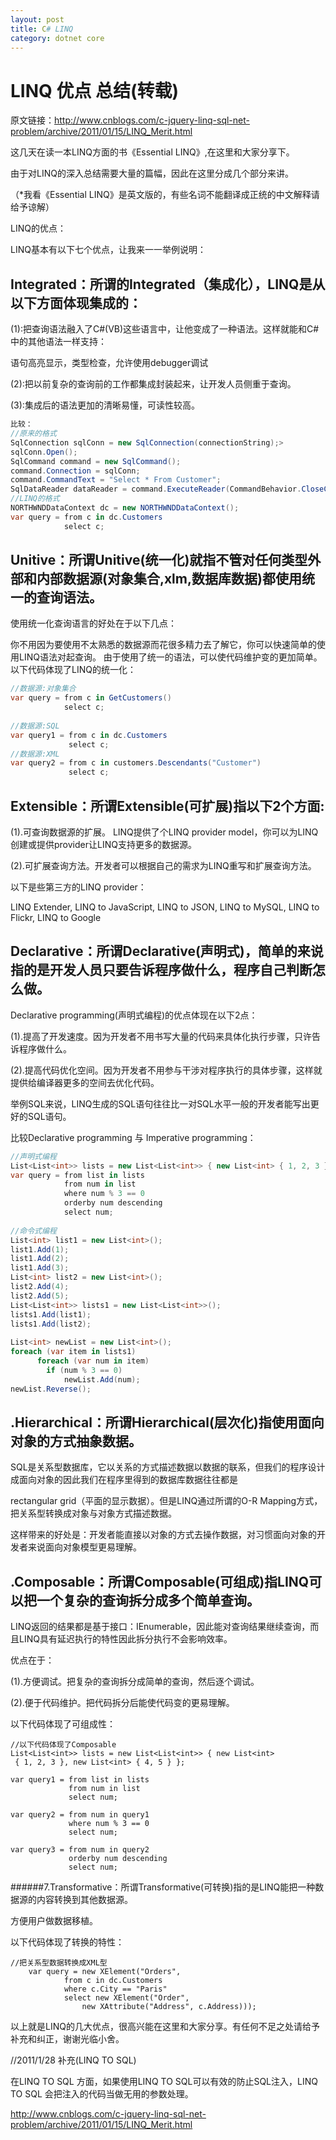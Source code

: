 ```yaml
---
layout: post
title: C# LINQ
category: dotnet core
---
```

# LINQ 优点 总结(转载)

原文链接：http://www.cnblogs.com/c-jquery-linq-sql-net-problem/archive/2011/01/15/LINQ_Merit.html

这几天在读一本LINQ方面的书《Essential LINQ》,在这里和大家分享下。

由于对LINQ的深入总结需要大量的篇幅，因此在这里分成几个部分来讲。

（*我看《Essential LINQ》是英文版的，有些名词不能翻译成正统的中文解释请给予谅解）

LINQ的优点：

LINQ基本有以下七个优点，让我来一一举例说明：

## Integrated：所谓的Integrated（集成化），LINQ是从以下方面体现集成的：

(1):把查询语法融入了C#(VB)这些语言中，让他变成了一种语法。这样就能和C#中的其他语法一样支持：

语句高亮显示，类型检查，允许使用debugger调试

(2):把以前复杂的查询前的工作都集成封装起来，让开发人员侧重于查询。

(3):集成后的语法更加的清晰易懂，可读性较高。

```C#
比较： 
//原来的格式
SqlConnection sqlConn = new SqlConnection(connectionString);>
sqlConn.Open();
SqlCommand command = new SqlCommand();
command.Connection = sqlConn;
command.CommandText = "Select * From Customer";
SqlDataReader dataReader = command.ExecuteReader(CommandBehavior.CloseConnection);
//LINQ的格式
NORTHWNDDataContext dc = new NORTHWNDDataContext();
var query = from c in dc.Customers
            select c;
```

## Unitive：所谓Unitive(统一化)就指不管对任何类型外部和内部数据源(对象集合,xlm,数据库数据)都使用统一的查询语法。

使用统一化查询语言的好处在于以下几点：

你不用因为要使用不太熟悉的数据源而花很多精力去了解它，你可以快速简单的使用LINQ语法对起查询。
由于使用了统一的语法，可以使代码维护变的更加简单。
以下代码体现了LINQ的统一化：

```C#
//数据源:对象集合
var query = from c in GetCustomers()
            select c;
 
//数据源:SQL
var query1 = from c in dc.Customers
             select c;
//数据源:XML
var query2 = from c in customers.Descendants("Customer")
             select c;
```

## Extensible：所谓Extensible(可扩展)指以下2个方面:

(1).可查询数据源的扩展。 LINQ提供了个LINQ provider model，你可以为LINQ创建或提供provider让LINQ支持更多的数据源。

(2).可扩展查询方法。开发者可以根据自己的需求为LINQ重写和扩展查询方法。

以下是些第三方的LINQ provider：

LINQ Extender, LINQ to JavaScript, LINQ to JSON, LINQ to MySQL, LINQ to Flickr, LINQ to Google

## Declarative：所谓Declarative(声明式)，简单的来说指的是开发人员只要告诉程序做什么，程序自己判断怎么做。

Declarative programming(声明式编程)的优点体现在以下2点：

(1).提高了开发速度。因为开发者不用书写大量的代码来具体化执行步骤，只许告诉程序做什么。

(2).提高代码优化空间。因为开发者不用参与干涉对程序执行的具体步骤，这样就提供给编译器更多的空间去优化代码。

举例SQL来说，LINQ生成的SQL语句往往比一对SQL水平一般的开发者能写出更好的SQL语句。

比较Declarative programming 与 Imperative programming：

```C#
//声明式编程
List<List<int>> lists = new List<List<int>> { new List<int> { 1, 2, 3 }, new List<int> { 4, 5 } };
var query = from list in lists
            from num in list
            where num % 3 == 0
            orderby num descending
            select num;
 
//命令式编程
List<int> list1 = new List<int>();
list1.Add(1);
list1.Add(2);
list1.Add(3);
List<int> list2 = new List<int>();
list2.Add(4);
list2.Add(5);
List<List<int>> lists1 = new List<List<int>>();
lists1.Add(list1);
lists1.Add(list2);
 
List<int> newList = new List<int>();
foreach (var item in lists1)
      foreach (var num in item)
        if (num % 3 == 0)
            newList.Add(num);
newList.Reverse();

```

## .Hierarchical：所谓Hierarchical(层次化)指使用面向对象的方式抽象数据。

SQL是关系型数据库，它以关系的方式描述数据以数据的联系，但我们的程序设计成面向对象的因此我们在程序里得到的数据库数据往往都是

rectangular grid（平面的显示数据）。但是LINQ通过所谓的O-R Mapping方式，把关系型转换成对象与对象方式描述数据。

这样带来的好处是：开发者能直接以对象的方式去操作数据，对习惯面向对象的开发者来说面向对象模型更易理解。

 

## .Composable：所谓Composable(可组成)指LINQ可以把一个复杂的查询拆分成多个简单查询。

LINQ返回的结果都是基于接口：IEnumerable<T>，因此能对查询结果继续查询，而且LINQ具有延迟执行的特性因此拆分执行不会影响效率。

优点在于：

(1).方便调试。把复杂的查询拆分成简单的查询，然后逐个调试。

(2).便于代码维护。把代码拆分后能使代码变的更易理解。

以下代码体现了可组成性：
```
//以下代码体现了Composable
List<List<int>> lists = new List<List<int>> { new List<int>
 { 1, 2, 3 }, new List<int> { 4, 5 } };
 
var query1 = from list in lists
             from num in list
             select num;
 
var query2 = from num in query1
             where num % 3 == 0
             select num;
 
var query3 = from num in query2
             orderby num descending
             select num;
```

 

######7.Transformative：所谓Transformative(可转换)指的是LINQ能把一种数据源的内容转换到其他数据源。

方便用户做数据移植。

以下代码体现了转换的特性：
```
//把关系型数据转换成XML型
	var query = new XElement("Orders",
            from c in dc.Customers
            where c.City == "Paris"
            select new XElement("Order",
                new XAttribute("Address", c.Address)));
```

以上就是LINQ的几大优点，很高兴能在这里和大家分享。有任何不足之处请给予补充和纠正，谢谢光临小舍。

//2011/1/28 补充(LINQ TO SQL)

在LINQ TO SQL 方面，如果使用LINQ TO SQL可以有效的防止SQL注入，LINQ TO SQL 会把注入的代码当做无用的参数处理。


http://www.cnblogs.com/c-jquery-linq-sql-net-problem/archive/2011/01/15/LINQ_Merit.html 